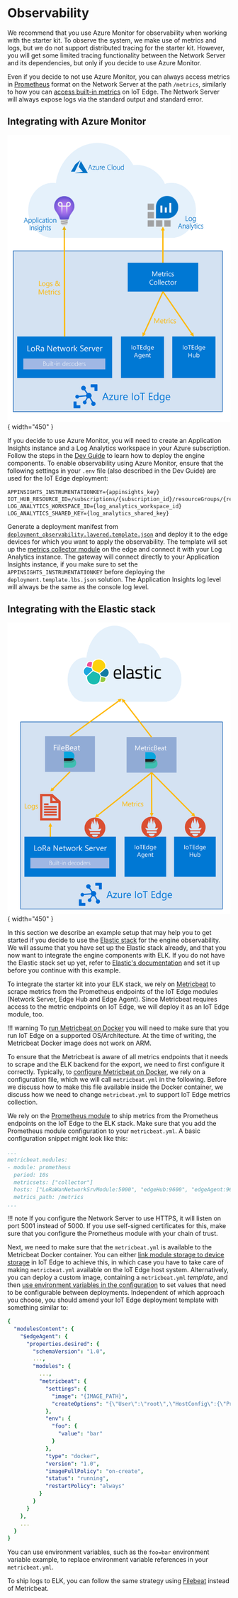 # Observability

We recommend that you use Azure Monitor for observability when working with the starter kit. To observe the system, we make use of metrics and logs, but we do not support distributed tracing for the starter kit. However, you will get some limited tracing functionality between the Network Server and its dependencies, but only if you decide to use Azure Monitor.

Even if you decide to not use Azure Monitor, you can always access metrics in [Prometheus](https://prometheus.io/docs/introduction/overview/) format on the Network Server at the path `/metrics`, similarly to how you can [access built-in metrics](https://docs.microsoft.com/en-us/azure/iot-edge/how-to-access-built-in-metrics?view=iotedge-2020-11) on IoT Edge. The Network Server will always expose logs via the standard output and standard error.

## Integrating with Azure Monitor

![Observability with Azure App Insights and Log Analytics](../images/observability-azure.png){ width="450" }

If you decide to use Azure Monitor, you will need to create an Application Insights instance and a Log Analytics workspace in your Azure subscription. Follow the steps in the [Dev Guide](devguide.md) to learn how to deploy the engine components. To enable observability using Azure Monitor, ensure that the following settings in your `.env` file (also described in the Dev Guide) are used for the IoT Edge deployment:

```{bash}
APPINSIGHTS_INSTRUMENTATIONKEY={appinsights_key}
IOT_HUB_RESOURCE_ID=/subscriptions/{subscription_id}/resourceGroups/{resource_group}/providers/Microsoft.Devices/IotHubs/{iot_hub_name}
LOG_ANALYTICS_WORKSPACE_ID={log_analytics_workspace_id}
LOG_ANALYTICS_SHARED_KEY={log_analytics_shared_key}
```

Generate a deployment manifest from [`deployment_observability.layered.template.json`](https://github.com/Azure/iotedge-lorawan-starterkit/blob/dev/LoRaEngine/deployment_observability.layered.template.json) and deploy it to the edge devices for which you want to apply the observability. The template will set up the [metrics collector module](https://docs.microsoft.com/en-us/azure/iot-edge/how-to-collect-and-transport-metrics?view=iotedge-2020-11&tabs=iothub#metrics-collector-module) on the edge and connect it with your Log Analytics instance. The gateway will connect directly to your Application Insights instance, if you make sure to set the `APPINSIGHTS_INSTRUMENTATIONKEY` before deploying the `deployment.template.lbs.json` solution. The Application Insights log level will always be the same as the console log level.

## Integrating with the Elastic stack

![Observability with ELK](../images/observability-elk.png){ width="450" }

In this section we describe an example setup that may help you to get started if you decide to use the [Elastic stack](https://www.elastic.co/elastic-stack/) for the engine observability. We will assume that you have set up the Elastic stack already, and that you now want to integrate the engine components with ELK. If you do not have the Elastic stack set up yet, refer to [Elastic's documentation](https://www.elastic.co/guide/index.html) and set it up before you continue with this example.

To integrate the starter kit into your ELK stack, we rely on [Metricbeat](https://www.elastic.co/beats/metricbeat) to scrape metrics from the Prometheus endpoints of the  IoT Edge modules (Network Server, Edge Hub and Edge Agent). Since Metricbeat requires access to the metric endpoints on IoT Edge, we will deploy it as an IoT Edge module, too.

!!! warning
    To [run Metricbeat on Docker](https://www.elastic.co/guide/en/beats/metricbeat/7.16/running-on-docker.html) you will need to make sure that you run IoT Edge on a supported OS/Architecture. At the time of writing, the Metricbeat Docker image does not work on ARM.

To ensure that the Metricbeat is aware of all metrics endpoints that it needs to scrape and the ELK backend for the export, we need to first configure it correctly. Typically, to [configure Metricbeat on Docker](https://www.elastic.co/guide/en/beats/metricbeat/7.16/running-on-docker.html#_configure_metricbeat_on_docker), we rely on a configuration file, which we will call `metricbeat.yml` in the following. Before we discuss how to make this file available inside the Docker container, we discuss how we need to change `metricbeat.yml` to support IoT Edge metrics collection.

We rely on the [Prometheus module](https://www.elastic.co/guide/en/beats/metricbeat/current/metricbeat-module-prometheus.html) to ship metrics from the Prometheus endpoints on the IoT Edge to the ELK stack. Make sure that you add the Prometheus module configuration to your `metricbeat.yml`. A basic configuration snippet might look like this:

```yaml
...
metricbeat.modules:
- module: prometheus
  period: 10s
  metricsets: ["collector"]
  hosts: ["LoRaWanNetworkSrvModule:5000", "edgeHub:9600", "edgeAgent:9600"]
  metrics_path: /metrics
...
```

!!! note
    If you configure the Network Server to use HTTPS, it will listen on port 5001 instead of 5000. If you use self-signed certificates for this, make sure that you configure the Prometheus module with your chain of trust.

Next, we need to make sure that the `metricbeat.yml` is available to the Metricbeat Docker container. You can either [link module storage to device storage](https://docs.microsoft.com/en-us/azure/iot-edge/how-to-access-host-storage-from-module?view=iotedge-2020-11) in IoT Edge to achieve this, in which case you have to take care of making `metricbeat.yml` available on the IoT Edge host system. Alternatively, you can deploy a custom image, containing a `metricbeat.yml` *template*, and then [use environment variables in the configuration](https://www.elastic.co/guide/en/beats/metricbeat/current/using-environ-vars.html) to set values that need to be configurable between deployments. Independent of which approach you choose, you should amend your IoT Edge deployment template with something similar to:

```yaml
{
  "modulesContent": {
    "$edgeAgent": {
      "properties.desired": {
        "schemaVersion": "1.0",
        ...,
        "modules": {
          ...,
          "metricbeat": {
            "settings": {
              "image": "{IMAGE_PATH}",
              "createOptions": "{\"User\":\"root\",\"HostConfig\":{\"Privileged\":true},\"Binds\":[\"/var/run/docker.sock:/var/run/docker.sock:ro\",\"sys/fs/cgroup:/hostfs/sys/fs/cgroup:ro\",...]}"
            },
            "env": {
              "foo": {
                "value": "bar"
              }
            },
            "type": "docker",
            "version": "1.0",
            "imagePullPolicy": "on-create",
            "status": "running",
            "restartPolicy": "always"
          }
        }
      }
    },
    ...
  }
}

```

You can use environment variables, such as the `foo=bar` environment variable example, to replace environment variable references in your `metricbeat.yml`.

To ship logs to ELK, you can follow the same strategy using [Filebeat](https://www.elastic.co/beats/filebeat) instead of Metricbeat.
